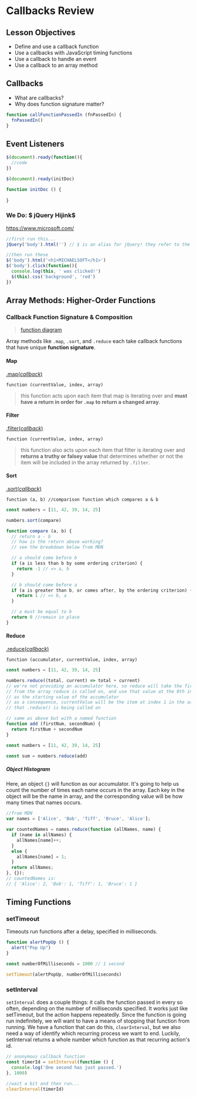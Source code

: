 # Callbacks Review

## Lesson Objectives

  - Define and use a callback function
  - Use a callbacks with JavaScript timing functions
  - Use a callback to handle an event
  - Use a callback to an array method

## Callbacks

  - What are callbacks?
  - Why does function signature matter?

```js
function callFunctionPassedIn (fnPassedIn) {
  fnPassedIn()
}
```

## Event Listeners

```js
$(document).ready(function(){
  //code
})
```

```js
$(document).ready(initDoc)

function initDoc () {
  
}
```

### We Do: $ jQuery Hijink$ 

https://www.microsoft.com/

```js
//first run this...
jQuery('body').html('') // $ is an alias for jQuery! they refer to the same thing

//then run these
$('body').html('<h1>MICHAELSOFT</h1>')
$('body').click(function(){
  console.log(this, ' was clicked!')
  $(this).css('background', 'red')
})
```
## Array Methods: Higher-Order Functions

### Callback Function Signature & Composition

> [function diagram](https://superbuggy.github.io/js-tooltips/)

Array methods like `.map`, `.sort`, and `.reduce` each take callback functions that have unique **function signature**.

#### Map

[.map(*callback*)](https://developer.mozilla.org/en-US/docs/Web/JavaScript/Reference/Global_Objects/Array/map)

`function (currentValue, index, array)`
> this function acts upon each item that map is iterating over and **must have a return in order for `.map` to return a changed array**. 

#### Filter

[.filter(*callback*)](https://developer.mozilla.org/en-US/docs/Web/JavaScript/Reference/Global_Objects/Array/map)

`function (currentValue, index, array)`
> this function also acts upon each item that filter is iterating over and **returns a truthy or falsey value** that determines whether or not the item will be included in the array returned by `.filter`. 

#### Sort

[.sort(*callback*)](https://developer.mozilla.org/en-US/docs/Web/JavaScript/Reference/Global_Objects/Array/sort)

`function (a, b) //comparison function which compares a & b`

```js
const numbers = [11, 42, 39, 14, 25]

numbers.sort(compare)

function compare (a, b) {
  // return a - b
  // how is the return above working?
  // see the breakdown below from MDN

  // a should come before b
  if (a is less than b by some ordering criterion) {
    return -1 // => a, b
  }

  // b should come before a
  if (a is greater than b, or comes after, by the ordering criterion) {
    return 1 // => b, a
  }

  // a must be equal to b
  return 0 //remain in place
}
```

#### Reduce

[.reduce(*callback*)](https://developer.mozilla.org/en-US/docs/Web/JavaScript/Reference/Global_Objects/Array/reduce)

`function (accumulator, currentValue, index, array)`

```js
const numbers = [11, 42, 39, 14, 25]

numbers.reduce((total, current) => total + current)
// we're not providing an accumulator here, so reduce will take the first item 
// from the array reduce is called on, and use that value at the 0th index
// as the starting value of the accumulator
// as a consequence, currentValue will be the item at index 1 in the array
// that .reduce() is being called on
```

```js
// same as above but with a named function
function add (firstNum, secondNum) {
  return firstNum + secondNum
}

const numbers = [11, 42, 39, 14, 25]

const sum = numbers.reduce(add)
```

##### Object Histogram

Here, an object `{}` will function as our accumulator. It's going to help us count the number of times each name occurs in the array. Each key in the object will be the name in array, and the corresponding value will be how many times that names occurs.

```js
//from MDN
var names = ['Alice', 'Bob', 'Tiff', 'Bruce', 'Alice'];

var countedNames = names.reduce(function (allNames, name) { 
  if (name in allNames) {
    allNames[name]++;
  }
  else {
    allNames[name] = 1;
  }
  return allNames;
}, {});
// countedNames is:
// { 'Alice': 2, 'Bob': 1, 'Tiff': 1, 'Bruce': 1 }
```

## Timing Functions

### setTimeout

Timeouts run functions after a delay, specified in milliseconds.

```js
function alertPopUp () {
  alert("Pop Up")
}

const numberOfMilliseconds = 1000 // 1 second

setTimeout(alertPopUp, numberOfMilliseconds)
```

### setInterval

`setInterval` does a couple things: it calls the function passed in every so often, depending on the number of milliseconds specified. It works just like setTimeout, but the action happens repeatedly. Since the function is going run indefinitely, we will want to have a means of stopping that function from running. We have a function that can do this, `clearInterval`, but we also need a way of identify which recurring process we want to end. Luckily, setInterval returns a whole number which function as that recurring action's id.

```js
// anonymous callback function
const timerId = setInterval(function () {
  console.log('One second has just passed.')
}, 1000)

//wait a bit and then run...
clearInterval(timerId)
```
